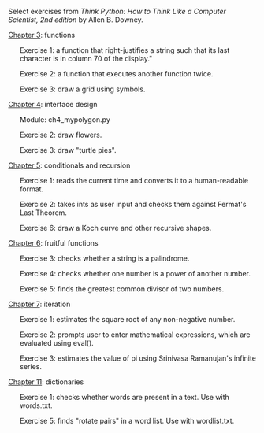 Select exercises from <i>Think Python: How to Think Like a Computer Scientist, 2nd edition</i> by Allen B. Downey. 

<a href="https://greenteapress.com/thinkpython2/html/thinkpython2004.html">Chapter 3</a>: functions
<ul>Exercise 1: a function that right-justifies a string such that its last character is in column 70 of the display."</ul>
<ul>Exercise 2: a function that executes another function twice.</ul>
<ul>Exercise 3: draw a grid using symbols.</ul>

<a href="https://greenteapress.com/thinkpython2/html/thinkpython2005.html">Chapter 4</a>: interface design
<ul>Module: ch4_mypolygon.py</ul>
<ul>Exercise 2: draw flowers.</ul>
<ul>Exercise 3: draw "turtle pies".</ul>

<a href="https://greenteapress.com/thinkpython2/html/thinkpython2006.html">Chapter 5</a>: conditionals and recursion
<ul>Exercise 1: reads the current time and converts it to a human-readable format.</ul>
<ul>Exercise 2: takes ints as user input and checks them against Fermat's Last Theorem.</ul>
<ul>Exercise 6: draw a Koch curve and other recursive shapes.</ul>

<a href="https://greenteapress.com/thinkpython2/html/thinkpython2007.html">Chapter 6</a>: fruitful functions
<ul>Exercise 3: checks whether a string is a palindrome.</ul>
<ul>Exercise 4: checks whether one number is a power of another number.</ul>
<ul>Exercise 5: finds the greatest common divisor of two numbers.</ul>

<a href="https://greenteapress.com/thinkpython2/html/thinkpython2008.html">Chapter 7</a>: iteration
<ul>Exercise 1: estimates the square root of any non-negative number.</ul>
<ul>Exercise 2: prompts user to enter mathematical expressions, which are evaluated using eval().</ul>
<ul>Exercise 3: estimates the value of pi using Srinivasa Ramanujan's infinite series.</ul>

<a href="https://greenteapress.com/thinkpython2/html/thinkpython2012.html">Chapter 11</a>: dictionaries
<ul>Exercise 1: checks whether words are present in a text. Use with words.txt.</ul>
<ul>Exercise 5: finds "rotate pairs" in a word list. Use with wordlist.txt.</ul>
